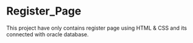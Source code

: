 # Register_Page
This project have only contains register page using HTML &amp; CSS and its connected with oracle database.
